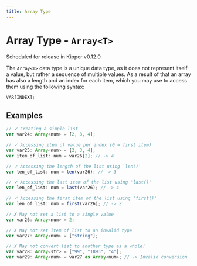 ```yaml
---
title: Array Type
---
```

# Array Type - `Array<T>`

<p class="red-highlight-text">
Scheduled for release in Kipper v0.12.0
</p>

The `Array<T>` data type is a unique data type, as it does not represent itself a value, but rather a sequence of
multiple values. As a result of that an array has also a length and an index for each item, which you may use to access
them using the following syntax:

```ts
VAR[INDEX];
```

## Examples

```ts
// ✓ Creating a simple list
var var24: Array<num> = [2, 3, 4];

// ✓ Accessing item of value per index (0 = first item)
var var25: Array<num> = [2, 3, 4];
var item_of_list: num = var26[2]; // -> 4

// ✓ Accessing the length of the list using 'len()'
var len_of_list: num = len(var26); // -> 3

// ✓ Accessing the last item of the list using 'last()'
var len_of_list: num = last(var26); // -> 4

// ✓ Accessing the first item of the list using 'first()'
var len_of_list: num = first(var26); // -> 2

// X May not set a list to a single value
var var26: Array<num> = 2;

// X May not set item of list to an invalid type
var var27: Array<num> = ["string"];

// X May not convert list to another type as a whole!
var var28: Array<str> = ["99", "1893", "4"];
var var29: Array<num> = var27 as Array<num>; // -> Invalid conversion
```
